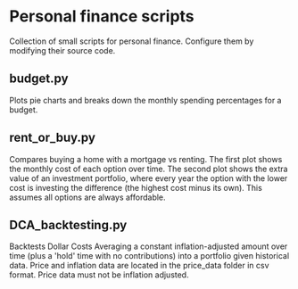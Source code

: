 # Personal finance scripts
Collection of small scripts for personal finance.
Configure them by modifying their source code.

## budget.py
Plots pie charts and breaks down the monthly spending percentages for a budget.

## rent_or_buy.py
Compares buying a home with a mortgage vs renting.
The first plot shows the monthly cost of each option over time.
The second plot shows the extra value of an investment portfolio, where every year the option with the lower cost is investing the difference (the highest cost minus its own).
This assumes all options are always affordable.

## DCA_backtesting.py
Backtests Dollar Costs Averaging a constant inflation-adjusted amount over time (plus a 'hold' time with no contributions) into a portfolio given historical data.
Price and inflation data are located in the price_data folder in csv format. Price data must not be inflation adjusted.
